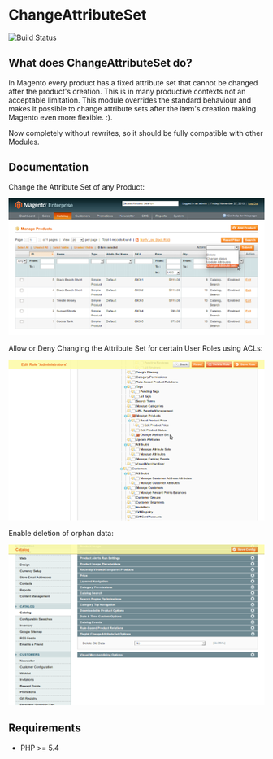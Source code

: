 # ChangeAttributeSet

[![Build Status](https://travis-ci.org/Flagbit/Magento-ChangeAttributeSet.svg?branch=travis)](https://travis-ci.org/Flagbit/Magento-ChangeAttributeSet)

## What does ChangeAttributeSet do?

In Magento every product has a fixed attribute set that cannot be changed after the product's creation. This is in many productive contexts not an acceptable limitation. This module overrides the standard behaviour and makes it possible to change attribute sets after the item's creation making Magento even more flexible. :).

Now completely without rewrites, so it should be fully compatible with other Modules.

## Documentation

Change the Attribute Set of any Product:

![Manage Products](doc/Catalog_Change_Attribute_Set.png)

Allow or Deny Changing the Attribute Set for certain User Roles using ACLs:

![Role Permissions](doc/ACL_Change_Attribute_Set.png)

Enable deletion of orphan data:

![Configuration Catalog](doc/Configuration_Change_Attribute_Set.png)

## Requirements

- PHP >= 5.4

